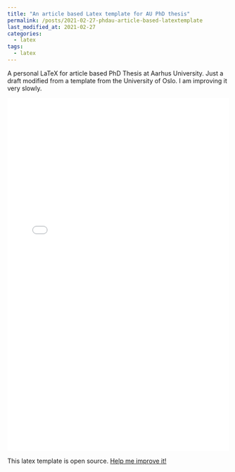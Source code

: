 ```yaml
---
title: "An article based Latex template for AU PhD thesis"
permalink: /posts/2021-02-27-phdau-article-based-latextemplate
last_modified_at: 2021-02-27
categories:
  - latex
tags:
  - latex
---
```


A personal LaTeX for article based PhD Thesis at Aarhus University. Just a draft modified from a template from the University of Oslo.
I am improving it very slowly.


<iframe src="fsn1995/phdau-article-based/au_theis_template.pdf" height="800px" width="100%" style="border:none;"></iframe>


<p>This latex template is open source. <a href="https://github.com/fsn1995/phdau-article-based">Help me improve it!</a></p>